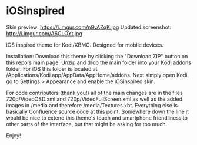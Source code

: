 iOSinspired
===========

Skin preview: https://i.imgur.com/n9vAZqK.jpg
Updated screenshot: http://i.imgur.com/A6CLOYt.jpg

iOS inspired theme for Kodi/XBMC. Designed for mobile devices.

Installation: Download this theme by clicking the "Download ZIP" button on this repo's main page. Unzip and drop the main folder into your Kodi addons folder. For iOS this folder is located at /Applications/Kodi.app/AppData/AppHome/addons. Next simply open Kodi, go to Settings > Appearance and enable the iOSinspired skin.

For code contributors (thank you!) all of the main changes are in the files 720p/VideoOSD.xml and 720p/VideoFullScreen.xml as well as the added images in /media and therefore /media/Textures.xbt. Everything else is basically Confluence source code at this point. Somewhere down the line it would be nice to extend this theme's touch and smartphone friendliness to other parts of the interface, but that might be asking for too much.

Enjoy!
